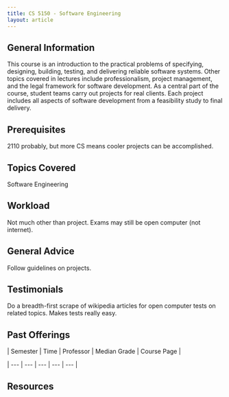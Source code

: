```yaml
---
title: CS 5150 - Software Engineering
layout: article
---
```




## General Information

This course is an introduction to the practical problems of specifying, designing, building, testing, and delivering reliable software systems. Other topics covered in lectures include professionalism, project management, and the legal framework for software development. As a central part of the course, student teams carry out projects for real clients. Each project includes all aspects of software development from a feasibility study to final delivery.



## Prerequisites

2110 probably, but more CS means cooler projects can be accomplished.



## Topics Covered

Software Engineering



## Workload

Not much other than project. Exams may still be open computer (not internet).



## General Advice

Follow guidelines on projects.



## Testimonials

Do a breadth-first scrape of wikipedia articles for open computer tests on related topics. Makes tests really easy.



## Past Offerings

| Semester | Time | Professor | Median Grade | Course Page |

| --- | --- | --- | --- | --- |



## Resources
